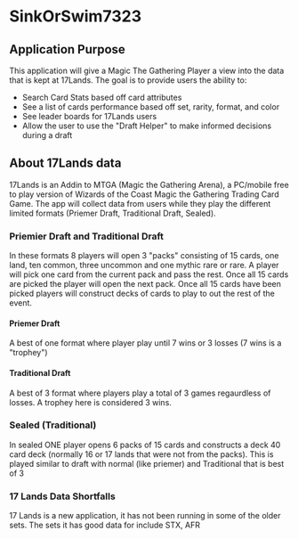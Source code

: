 # SinkOrSwim7323

## Application Purpose
This application will give a Magic The Gathering Player a view into the data that is kept at 17Lands.
The goal is to provide users the ability to:
* Search Card Stats based off card attributes
* See a list of cards performance based off set, rarity, format, and color
* See leader boards for 17Lands users
* Allow the user to use the "Draft Helper" to make informed decisions during a draft

## About 17Lands data
17Lands is an Addin to MTGA (Magic the Gathering Arena), a PC/mobile free to play version of Wizards of the Coast Magic the Gathering Trading Card Game. The app will collect data from users while they play the different limited formats (Priemer Draft, Traditional Draft, Sealed). 

### Priemier Draft and Traditional Draft
In these formats 8 players will open 3 "packs" consisting of 15 cards, one land, ten common, three uncommon and one mythic rare or rare. A player will pick one card from the current pack and pass the rest. Once all 15 cards are picked the player will open the next pack. Once all 15 cards have been picked players will construct decks of cards to play to out the rest of the event.

#### Priemer Draft
A best of one format where player play until 7 wins or 3 losses (7 wins is a "trophey")

#### Traditional Draft
A best of 3 format where players play a total of 3 games regaurdless of losses. A trophey here is considered 3 wins.

### Sealed (Traditional)
In sealed ONE player opens 6 packs of 15 cards and constructs a deck 40 card deck (normally 16 or 17 lands that were not from the packs). This is played similar to draft with normal (like priemer) and Traditional that is best of 3	

### 17 Lands Data Shortfalls
17 Lands is a new application, it has  not been running in some of the older sets. The sets it has good data for include STX, AFR
